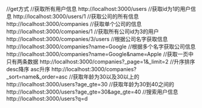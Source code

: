 //get方式
//获取所有用户信息
http://localhost:3000/users
//获取id为1的用户信息
http://localhost:3000/users/1
//获取公司的所有信息
http://localhost:3000/companies
//获取单个公司的信息
http://localhost:3000/companies/1
//获取所有公司id为3的用户
http://localhost:3000/companies/3/users
//根据公司名字获取信息
http://localhost:3000/companies?name=Google
//根据多个名字获取公司信息
http://localhost:3000/companies?name=Google&name=Apple
//获取一页中只有两条数据
http://localhost:3000/companies?_page=1&_limit=2
//升序排序  desc降序  asc升序
http://localhost:3000/companies?_sort=name&_order=asc
//获取年龄为30以及30以上的
http://localhost:3000/users?age_gte=30
//获取年龄为30到40之间的
http://localhost:3000/users?age_gte=30&age_gte=40
//搜索用户信息
http://localhost:3000/users?q=d

<!-- 知识点总结如下： 
1、http://localhost:3000/db 访问的是db.json文件下的所有内容； 
2、http://localhost:3000/layoutList?categoryName= 模拟接口参数可筛选该目录下内容 
3、分页查询 参数为 _start, _end, _limit，并可添加其它参数筛选条件 
如：http://localhost:3000/posts?_start=6&_limit=3 
http://localhost:3000/posts?_start=3&_end=6 
4、排序 参数为_sort, _order 
如：http://localhost:3000/posts?_sort=id&_order=asc 
http://localhost:3000/posts?_sort=user,views&_order=desc,asc 
5、操作符 _gte, _lte, _ne, _like 
_gte大于，_lte小于， _ne非， _like模糊查询 
6、q全局搜索（模糊查询）  -->